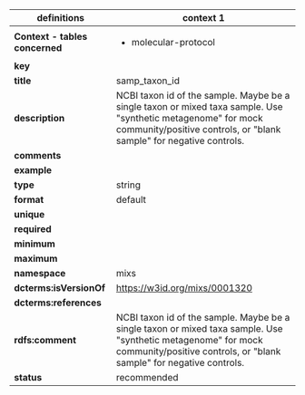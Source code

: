 

| definitions | context 1 |
|-|-|
| **Context - tables concerned** | <ul><li>molecular-protocol</li></ul> |
| **key** |  |
| **title** | samp_taxon_id |
| **description** | NCBI taxon id of the sample. Maybe be a single taxon or mixed taxa sample. Use "synthetic metagenome" for mock community/positive controls, or "blank sample" for negative controls. |
| **comments** |  |
| **example** |  |
| **type** | string |
| **format** | default |
| **unique** |  |
| **required** |  |
| **minimum** |  |
| **maximum** |  |
| **namespace** | mixs |
| **dcterms:isVersionOf** | https://w3id.org/mixs/0001320 |
| **dcterms:references** |  |
| **rdfs:comment** | NCBI taxon id of the sample. Maybe be a single taxon or mixed taxa sample. Use "synthetic metagenome" for mock community/positive controls, or "blank sample" for negative controls. |
| **status** | recommended |
